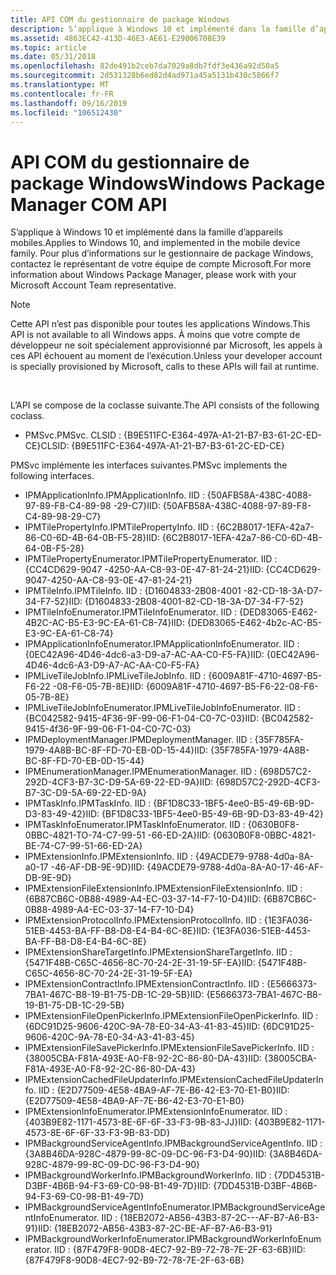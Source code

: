 ```yaml
---
title: API COM du gestionnaire de package Windows
description: S’applique à Windows 10 et implémenté dans la famille d’appareils mobiles. Pour plus d’informations sur le gestionnaire de package Windows, contactez le représentant de votre équipe de compte Microsoft.
ms.assetid: 4863EC42-413D-46E3-AE61-E29006708E39
ms.topic: article
ms.date: 05/31/2018
ms.openlocfilehash: 82de491b2ceb7da7029a8db7fdf3e436a92d50a5
ms.sourcegitcommit: 2d531328b6ed82d4ad971a45a5131b430c5866f7
ms.translationtype: MT
ms.contentlocale: fr-FR
ms.lasthandoff: 09/16/2019
ms.locfileid: "106512430"
---
```

# <a name="windows-package-manager-com-api"></a><span data-ttu-id="7f21f-104">API COM du gestionnaire de package Windows</span><span class="sxs-lookup"><span data-stu-id="7f21f-104">Windows Package Manager COM API</span></span>

<span data-ttu-id="7f21f-105">S’applique à Windows 10 et implémenté dans la famille d’appareils mobiles.</span><span class="sxs-lookup"><span data-stu-id="7f21f-105">Applies to Windows 10, and implemented in the mobile device family.</span></span> <span data-ttu-id="7f21f-106">Pour plus d’informations sur le gestionnaire de package Windows, contactez le représentant de votre équipe de compte Microsoft.</span><span class="sxs-lookup"><span data-stu-id="7f21f-106">For more information about Windows Package Manager, please work with your Microsoft Account Team representative.</span></span>

> [!Note]
>
> <span data-ttu-id="7f21f-107">Cette API n’est pas disponible pour toutes les applications Windows.</span><span class="sxs-lookup"><span data-stu-id="7f21f-107">This API is not available to all Windows apps.</span></span> <span data-ttu-id="7f21f-108">À moins que votre compte de développeur ne soit spécialement approvisionné par Microsoft, les appels à ces API échouent au moment de l’exécution.</span><span class="sxs-lookup"><span data-stu-id="7f21f-108">Unless your developer account is specially provisioned by Microsoft, calls to these APIs will fail at runtime.</span></span>

 

<span data-ttu-id="7f21f-109">L’API se compose de la coclasse suivante.</span><span class="sxs-lookup"><span data-stu-id="7f21f-109">The API consists of the following coclass.</span></span>

-   <span data-ttu-id="7f21f-110">PMSvc.</span><span class="sxs-lookup"><span data-stu-id="7f21f-110">PMSvc.</span></span> <span data-ttu-id="7f21f-111">CLSID : {B9E511FC-E364-497A-A1-21-B7-B3-61-2C-ED-CE}</span><span class="sxs-lookup"><span data-stu-id="7f21f-111">CLSID: {B9E511FC-E364-497A-A1-21-B7-B3-61-2C-ED-CE}</span></span>

<span data-ttu-id="7f21f-112">PMSvc implémente les interfaces suivantes.</span><span class="sxs-lookup"><span data-stu-id="7f21f-112">PMSvc implements the following interfaces.</span></span>

-   <span data-ttu-id="7f21f-113">IPMApplicationInfo.</span><span class="sxs-lookup"><span data-stu-id="7f21f-113">IPMApplicationInfo.</span></span> <span data-ttu-id="7f21f-114">IID : {50AFB58A-438C-4088-97-89-F8-C4-89-98 -29-C7}</span><span class="sxs-lookup"><span data-stu-id="7f21f-114">IID: {50AFB58A-438C-4088-97-89-F8-C4-89-98-29-C7}</span></span>
-   <span data-ttu-id="7f21f-115">IPMTilePropertyInfo.</span><span class="sxs-lookup"><span data-stu-id="7f21f-115">IPMTilePropertyInfo.</span></span> <span data-ttu-id="7f21f-116">IID : {6C2B8017-1EFA-42a7-86-C0-6D-4B-64-0B-F5-28}</span><span class="sxs-lookup"><span data-stu-id="7f21f-116">IID: {6C2B8017-1EFA-42a7-86-C0-6D-4B-64-0B-F5-28}</span></span>
-   <span data-ttu-id="7f21f-117">IPMTilePropertyEnumerator.</span><span class="sxs-lookup"><span data-stu-id="7f21f-117">IPMTilePropertyEnumerator.</span></span> <span data-ttu-id="7f21f-118">IID : {CC4CD629-9047 -4250-AA-C8-93-0E-47-81-24-21}</span><span class="sxs-lookup"><span data-stu-id="7f21f-118">IID: {CC4CD629-9047-4250-AA-C8-93-0E-47-81-24-21}</span></span>
-   <span data-ttu-id="7f21f-119">IPMTileInfo.</span><span class="sxs-lookup"><span data-stu-id="7f21f-119">IPMTileInfo.</span></span> <span data-ttu-id="7f21f-120">IID : {D1604833-2B08-4001 -82-CD-18-3A-D7-34-F7-52}</span><span class="sxs-lookup"><span data-stu-id="7f21f-120">IID: {D1604833-2B08-4001-82-CD-18-3A-D7-34-F7-52}</span></span>
-   <span data-ttu-id="7f21f-121">IPMTileInfoEnumerator.</span><span class="sxs-lookup"><span data-stu-id="7f21f-121">IPMTileInfoEnumerator.</span></span> <span data-ttu-id="7f21f-122">IID : {DED83065-E462-4B2C-AC-B5-E3-9C-EA-61-C8-74}</span><span class="sxs-lookup"><span data-stu-id="7f21f-122">IID: {DED83065-E462-4b2c-AC-B5-E3-9C-EA-61-C8-74}</span></span>
-   <span data-ttu-id="7f21f-123">IPMApplicationInfoEnumerator.</span><span class="sxs-lookup"><span data-stu-id="7f21f-123">IPMApplicationInfoEnumerator.</span></span> <span data-ttu-id="7f21f-124">IID : {0EC42A96-4D46-4dc6-a3-D9-a7-AC-AA-C0-F5-FA}</span><span class="sxs-lookup"><span data-stu-id="7f21f-124">IID: {0EC42A96-4D46-4dc6-A3-D9-A7-AC-AA-C0-F5-FA}</span></span>
-   <span data-ttu-id="7f21f-125">IPMLiveTileJobInfo.</span><span class="sxs-lookup"><span data-stu-id="7f21f-125">IPMLiveTileJobInfo.</span></span> <span data-ttu-id="7f21f-126">IID : {6009A81F-4710-4697-B5-F6-22 -08-F6-05-7B-8E}</span><span class="sxs-lookup"><span data-stu-id="7f21f-126">IID: {6009A81F-4710-4697-B5-F6-22-08-F6-05-7B-8E}</span></span>
-   <span data-ttu-id="7f21f-127">IPMLiveTileJobInfoEnumerator.</span><span class="sxs-lookup"><span data-stu-id="7f21f-127">IPMLiveTileJobInfoEnumerator.</span></span> <span data-ttu-id="7f21f-128">IID : {BC042582-9415-4F36-9F-99-06-F1-04-C0-7C-03}</span><span class="sxs-lookup"><span data-stu-id="7f21f-128">IID: {BC042582-9415-4f36-9F-99-06-F1-04-C0-7C-03}</span></span>
-   <span data-ttu-id="7f21f-129">IPMDeploymentManager.</span><span class="sxs-lookup"><span data-stu-id="7f21f-129">IPMDeploymentManager.</span></span> <span data-ttu-id="7f21f-130">IID : {35F785FA-1979-4A8B-BC-8F-FD-70-EB-0D-15-44}</span><span class="sxs-lookup"><span data-stu-id="7f21f-130">IID: {35F785FA-1979-4A8B-BC-8F-FD-70-EB-0D-15-44}</span></span>
-   <span data-ttu-id="7f21f-131">IPMEnumerationManager.</span><span class="sxs-lookup"><span data-stu-id="7f21f-131">IPMEnumerationManager.</span></span> <span data-ttu-id="7f21f-132">IID : {698D57C2-292D-4CF3-B7-3C-D9-5A-69-22-ED-9A}</span><span class="sxs-lookup"><span data-stu-id="7f21f-132">IID: {698D57C2-292D-4CF3-B7-3C-D9-5A-69-22-ED-9A}</span></span>
-   <span data-ttu-id="7f21f-133">IPMTaskInfo.</span><span class="sxs-lookup"><span data-stu-id="7f21f-133">IPMTaskInfo.</span></span> <span data-ttu-id="7f21f-134">IID : {BF1D8C33-1BF5-4ee0-B5-49-6B-9D-D3-83-49-42}</span><span class="sxs-lookup"><span data-stu-id="7f21f-134">IID: {BF1D8C33-1BF5-4ee0-B5-49-6B-9D-D3-83-49-42}</span></span>
-   <span data-ttu-id="7f21f-135">IPMTaskInfoEnumerator.</span><span class="sxs-lookup"><span data-stu-id="7f21f-135">IPMTaskInfoEnumerator.</span></span> <span data-ttu-id="7f21f-136">IID : {0630B0F8-0BBC-4821-TO-74-C7-99-51 -66-ED-2A}</span><span class="sxs-lookup"><span data-stu-id="7f21f-136">IID: {0630B0F8-0BBC-4821-BE-74-C7-99-51-66-ED-2A}</span></span>
-   <span data-ttu-id="7f21f-137">IPMExtensionInfo.</span><span class="sxs-lookup"><span data-stu-id="7f21f-137">IPMExtensionInfo.</span></span> <span data-ttu-id="7f21f-138">IID : {49ACDE79-9788-4d0a-8A-a0-17 -46-AF-DB-9E-9D}</span><span class="sxs-lookup"><span data-stu-id="7f21f-138">IID: {49ACDE79-9788-4d0a-8A-A0-17-46-AF-DB-9E-9D}</span></span>
-   <span data-ttu-id="7f21f-139">IPMExtensionFileExtensionInfo.</span><span class="sxs-lookup"><span data-stu-id="7f21f-139">IPMExtensionFileExtensionInfo.</span></span> <span data-ttu-id="7f21f-140">IID : {6B87CB6C-0B88-4989-A4-EC-03-37-14-F7-10-D4}</span><span class="sxs-lookup"><span data-stu-id="7f21f-140">IID: {6B87CB6C-0B88-4989-A4-EC-03-37-14-F7-10-D4}</span></span>
-   <span data-ttu-id="7f21f-141">IPMExtensionProtocolInfo.</span><span class="sxs-lookup"><span data-stu-id="7f21f-141">IPMExtensionProtocolInfo.</span></span> <span data-ttu-id="7f21f-142">IID : {1E3FA036-51EB-4453-BA-FF-B8-D8-E4-B4-6C-8E}</span><span class="sxs-lookup"><span data-stu-id="7f21f-142">IID: {1E3FA036-51EB-4453-BA-FF-B8-D8-E4-B4-6C-8E}</span></span>
-   <span data-ttu-id="7f21f-143">IPMExtensionShareTargetInfo.</span><span class="sxs-lookup"><span data-stu-id="7f21f-143">IPMExtensionShareTargetInfo.</span></span> <span data-ttu-id="7f21f-144">IID : {5471F48B-C65C-4656-8C-70-24-2E-31-19-5F-EA}</span><span class="sxs-lookup"><span data-stu-id="7f21f-144">IID: {5471F48B-C65C-4656-8C-70-24-2E-31-19-5F-EA}</span></span>
-   <span data-ttu-id="7f21f-145">IPMExtensionContractInfo.</span><span class="sxs-lookup"><span data-stu-id="7f21f-145">IPMExtensionContractInfo.</span></span> <span data-ttu-id="7f21f-146">IID : {E5666373-7BA1-467C-B8-19-B1-75-DB-1C-29-5B}</span><span class="sxs-lookup"><span data-stu-id="7f21f-146">IID: {E5666373-7BA1-467C-B8-19-B1-75-DB-1C-29-5B}</span></span>
-   <span data-ttu-id="7f21f-147">IPMExtensionFileOpenPickerInfo.</span><span class="sxs-lookup"><span data-stu-id="7f21f-147">IPMExtensionFileOpenPickerInfo.</span></span> <span data-ttu-id="7f21f-148">IID : {6DC91D25-9606-420C-9A-78-E0-34-A3-41-83-45}</span><span class="sxs-lookup"><span data-stu-id="7f21f-148">IID: {6DC91D25-9606-420C-9A-78-E0-34-A3-41-83-45}</span></span>
-   <span data-ttu-id="7f21f-149">IPMExtensionFileSavePickerInfo.</span><span class="sxs-lookup"><span data-stu-id="7f21f-149">IPMExtensionFileSavePickerInfo.</span></span> <span data-ttu-id="7f21f-150">IID : {38005CBA-F81A-493E-A0-F8-92-2C-86-80-DA-43}</span><span class="sxs-lookup"><span data-stu-id="7f21f-150">IID: {38005CBA-F81A-493E-A0-F8-92-2C-86-80-DA-43}</span></span>
-   <span data-ttu-id="7f21f-151">IPMExtensionCachedFileUpdaterInfo.</span><span class="sxs-lookup"><span data-stu-id="7f21f-151">IPMExtensionCachedFileUpdaterInfo.</span></span> <span data-ttu-id="7f21f-152">IID : {E2D77509-4E58-4BA9-AF-7E-B6-42-E3-70-E1-B0}</span><span class="sxs-lookup"><span data-stu-id="7f21f-152">IID: {E2D77509-4E58-4BA9-AF-7E-B6-42-E3-70-E1-B0}</span></span>
-   <span data-ttu-id="7f21f-153">IPMExtensionInfoEnumerator.</span><span class="sxs-lookup"><span data-stu-id="7f21f-153">IPMExtensionInfoEnumerator.</span></span> <span data-ttu-id="7f21f-154">IID : {403B9E82-1171-4573-8E-6F-6F-33-F3-9B-83-JJ}</span><span class="sxs-lookup"><span data-stu-id="7f21f-154">IID: {403B9E82-1171-4573-8E-6F-6F-33-F3-9B-83-DD}</span></span>
-   <span data-ttu-id="7f21f-155">IPMBackgroundServiceAgentInfo.</span><span class="sxs-lookup"><span data-stu-id="7f21f-155">IPMBackgroundServiceAgentInfo.</span></span> <span data-ttu-id="7f21f-156">IID : {3A8B46DA-928C-4879-99-8C-09-DC-96-F3-D4-90}</span><span class="sxs-lookup"><span data-stu-id="7f21f-156">IID: {3A8B46DA-928C-4879-99-8C-09-DC-96-F3-D4-90}</span></span>
-   <span data-ttu-id="7f21f-157">IPMBackgroundWorkerInfo.</span><span class="sxs-lookup"><span data-stu-id="7f21f-157">IPMBackgroundWorkerInfo.</span></span> <span data-ttu-id="7f21f-158">IID : {7DD4531B-D3BF-4B6B-94-F3-69-C0-98-B1-49-7D}</span><span class="sxs-lookup"><span data-stu-id="7f21f-158">IID: {7DD4531B-D3BF-4B6B-94-F3-69-C0-98-B1-49-7D}</span></span>
-   <span data-ttu-id="7f21f-159">IPMBackgroundServiceAgentInfoEnumerator.</span><span class="sxs-lookup"><span data-stu-id="7f21f-159">IPMBackgroundServiceAgentInfoEnumerator.</span></span> <span data-ttu-id="7f21f-160">IID : {18EB2072-AB56-43B3-87-2C---AF-B7-A6-B3-91}</span><span class="sxs-lookup"><span data-stu-id="7f21f-160">IID: {18EB2072-AB56-43B3-87-2C-BE-AF-B7-A6-B3-91}</span></span>
-   <span data-ttu-id="7f21f-161">IPMBackgroundWorkerInfoEnumerator.</span><span class="sxs-lookup"><span data-stu-id="7f21f-161">IPMBackgroundWorkerInfoEnumerator.</span></span> <span data-ttu-id="7f21f-162">IID : {87F479F8-90D8-4EC7-92-B9-72-78-7E-2F-63-6B}</span><span class="sxs-lookup"><span data-stu-id="7f21f-162">IID: {87F479F8-90D8-4EC7-92-B9-72-78-7E-2F-63-6B}</span></span>

 

 




